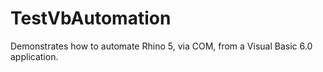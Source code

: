TestVbAutomation
================

Demonstrates how to automate Rhino 5, via COM, from a Visual Basic 6.0 application.